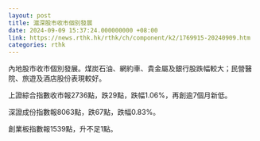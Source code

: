 ```yaml
---
layout: post
title: 滬深股市收市個別發展
date: 2024-09-09 15:37:24.000000000 +08:00
link: https://news.rthk.hk/rthk/ch/component/k2/1769915-20240909.htm
categories: rthk
---
```


內地股市收市個別發展。煤炭石油、網約車、貴金屬及銀行股跌幅較大；民營醫院、旅遊及酒店股份表現較好。

上證綜合指數收市報2736點，跌29點，跌幅1.06%，再創逾7個月新低。

深證成份指數報8063點，跌67點，跌幅0.83%。

創業板指數報1539點，升不足1點。

